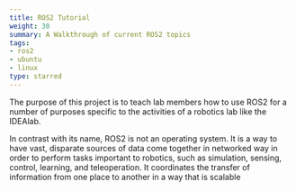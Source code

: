 ```yaml
---
title: ROS2 Tutorial
weight: 30
summary: A Walkthrough of current ROS2 topics
tags:
- ros2
- ubuntu
- linux
type: starred
---
```


The purpose of this project is to teach lab members how to use ROS2 for a number of purposes specific to the activities of a robotics lab like the IDEAlab.

In contrast with its name, ROS2 is not an operating system.  It is a way to have vast, disparate sources of data come together in networked way in order to perform tasks important to robotics, such as simulation, sensing, control, learning, and teleoperation.  It coordinates the transfer of information from one place to another in a way that is scalable
